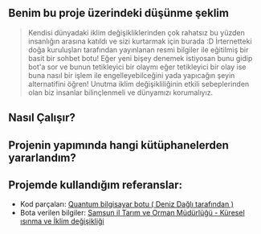 ## Benim bu proje üzerindeki düşünme şeklim
> Kendisi dünyadaki iklim değişikliklerinden çok rahatsız bu yüzden insanlığın arasına katıldı ve sizi kurtarmak için burada :D
>  İrternetteki doğa kuruluşları tarafından yayınlanan resmi bilgiler ile eğitilmiş bir basit bir sohbet botu!
>  Eğer yeni bişey denemek istiyosan bunu gidip bot'a sor ve bunun tetikleyici bir olaymı eğer tetikleyici bir olay ise buna nasıl bir işlem ile engelleyebilceğini yada yapıcağın şeyin alternatifini öğren!
>  Unutma iklim değişikliliğinin etkili sebeplerinden olan biz insanlar bilinçlenmeli ve dünyamızı korumalıyız.

## Nasıl Çalışır?
>


## Projenin yapımında hangi kütüphanelerden yararlandım?
>



## Projemde kullandığım referanslar:
- Kod parçaları: [Quantum bilgisayar botu ( Deniz Dağlı tarafından )](https://github.com/denizdagli/QuantumComputingChatbot)
- Bota verilen bilgiler: [Samsun il Tarım ve Orman Müdürlüğü - Küresel ısınma ve İklim değişikliği](https://samsun.tarimorman.gov.tr/Belgeler/Yayinlar/Kitaplarimiz/kuresel_isinma_ve_iklim_degisikligi.pdf)
  
